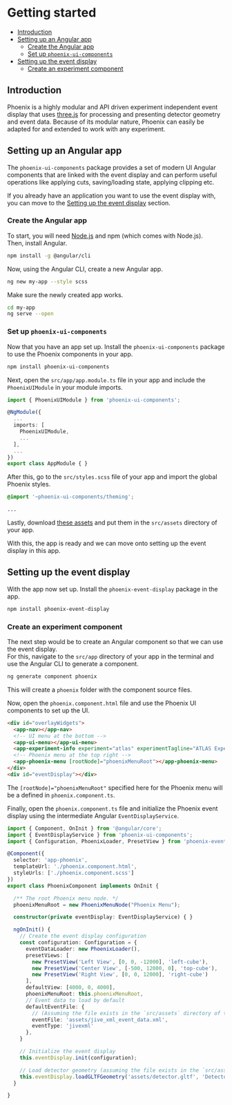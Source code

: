 # Getting started

* [Introduction](#introduction)
* [Setting up an Angular app](#setting-up-an-angular-app)
  * [Create the Angular app](#create-the-angular-app)
  * [Set up `phoenix-ui-components`](#set-up-phoenix-ui-components)
* [Setting up the event display](#setting-up-the-event-display)
  * [Create an experiment component](#create-an-experiment-component)

## Introduction

Phoenix is a highly modular and API driven experiment independent event display that uses [three.js](https://threejs.org) for processing and presenting detector geometry and event data. Because of its modular nature, Phoenix can easily be adapted for and extended to work with any experiment.

## Setting up an Angular app

The `phoenix-ui-components` package provides a set of modern UI Angular components that are linked with the event display and can perform useful operations like applying cuts, saving/loading state, applying clipping etc.

If you already have an application you want to use the event display with, you can move to the [Setting up the event display](#setting-up-the-event-display) section.

### Create the Angular app

To start, you will need [Node.js](https://nodejs.org/en/download/) and npm (which comes with Node.js).\
Then, install Angular.

```sh
npm install -g @angular/cli
```

Now, using the Angular CLI, create a new Angular app.

```sh
ng new my-app --style scss
```

Make sure the newly created app works.

```sh
cd my-app
ng serve --open
```

### Set up `phoenix-ui-components`

Now that you have an app set up. Install the `phoenix-ui-components` package to use the Phoenix components in your app.

```sh
npm install phoenix-ui-components
```

Next, open the `src/app/app.module.ts` file in your app and include the `PhoenixUIModule` in your module imports.

```ts
import { PhoenixUIModule } from 'phoenix-ui-components';

@NgModule({
  ...
  imports: [
    PhoenixUIModule,
    ...
  ],
  ...
})
export class AppModule { }
```

After this, go to the `src/styles.scss` file of your app and import the global Phoenix styles.

```scss
@import '~phoenix-ui-components/theming';

...
```

Lastly, download [these assets](https://github.com/HSF/phoenix/tree/master/packages/phoenix-ng/projects/phoenix-ui-components/src/assets) and put them in the `src/assets` directory of your app.

With this, the app is ready and we can move onto setting up the event display in this app.

## Setting up the event display

With the app now set up. Install the `phoenix-event-display` package in the app.

```sh
npm install phoenix-event-display
```

### Create an experiment component

The next step would be to create an Angular component so that we can use the event display.\
For this, navigate to the `src/app` directory of your app in the terminal and use the Angular CLI to generate a component.

```sh
ng generate component phoenix
```

This will create a `phoenix` folder with the component source files.

Now, open the `phoenix.component.html` file and use the Phoenix UI components to set up the UI.

```html
<div id="overlayWidgets">
  <app-nav></app-nav>
  <!-- UI menu at the bottom -->
  <app-ui-menu></app-ui-menu>
  <app-experiment-info experiment="atlas" experimentTagline="ATLAS Experiment at CERN"></app-experiment-info>
  <!-- Phoenix menu at the top right -->
  <app-phoenix-menu [rootNode]="phoenixMenuRoot"></app-phoenix-menu>
</div>
<div id="eventDisplay"></div>
```

The `[rootNode]="phoenixMenuRoot"` specified here for the Phoenix menu will be a defined in `phoenix.component.ts`.

Finally, open the `phoenix.component.ts` file and initialize the Phoenix event display using the intermediate Angular `EventDisplayService`.

```ts
import { Component, OnInit } from '@angular/core';
import { EventDisplayService } from 'phoenix-ui-components';
import { Configuration, PhoenixLoader, PresetView } from 'phoenix-event-display';

@Component({
  selector: 'app-phoenix',
  templateUrl: './phoenix.component.html',
  styleUrls: ['./phoenix.component.scss']
})
export class PhoenixComponent implements OnInit {

  /** The root Phoenix menu node. */
  phoenixMenuRoot = new PhoenixMenuNode("Phoenix Menu");

  constructor(private eventDisplay: EventDisplayService) { }

  ngOnInit() {
    // Create the event display configuration
    const configuration: Configuration = {
      eventDataLoader: new PhoenixLoader(),
      presetViews: [
        new PresetView('Left View', [0, 0, -12000], 'left-cube'),
        new PresetView('Center View', [-500, 12000, 0], 'top-cube'),
        new PresetView('Right View', [0, 0, 12000], 'right-cube')
      ],
      defaultView: [4000, 0, 4000],
      phoenixMenuRoot: this.phoenixMenuRoot,
      // Event data to load by default
      defaultEventFile: {
        // (Assuming the file exists in the `src/assets` directory of the app)
        eventFile: 'assets/jive_xml_event_data.xml',
        eventType: 'jivexml'
      },
    }

    // Initialize the event display
    this.eventDisplay.init(configuration);

    // Load detector geometry (assuming the file exists in the `src/assets` directory of the app)
    this.eventDisplay.loadGLTFGeometry('assets/detector.gltf', 'Detector');
  }

}
```
